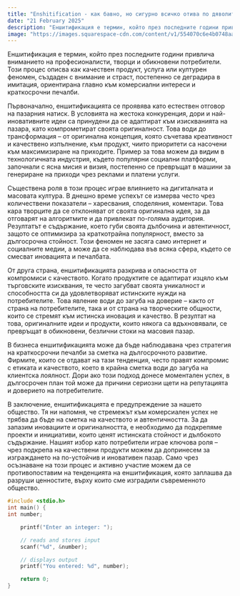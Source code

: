 ```yaml
---
title: "Enshitification - как бавно, но сигурно всичко отива по дяволите"
date: "21 February 2025"
description: "Еншитификация е термин, който през последните години привлича вниманието на професионалисти, творци и обикновени потребители. Този процес описва как качествен продукт, услуга или културен феномен, създаден с внимание и страст, постепенно се деградира в имитация, ориентирана главно към комерсиални интереси и краткосрочни печалби. Първоначално, еншитификацията се проявява като естествен отговор на пазарния натиск. В условията на жестока конкуренция, дори и най-иновативните идеи са принудени да се адаптират към изискванията на пазара, като компрометират своята оригиналност. Това води до трансформация – от оригинална концепция, която съчетава креативност и качествено изпълнение, към продукт, чиито приоритети са насочени към максимизиране на приходите. Пример за това можем да видим в технологичната индустрия, където популярни социални платформи, започнали с ясна мисия и визия, постепенно се превръщат в машини за генериране на приходи чрез реклами и платени услуги."
image: "https://images.squarespace-cdn.com/content/v1/554070c6e4b0748aa30c4031/1683105466410-6BC9B4Q7YCTVR7N1J79R/african-elephant-common-zebras-nature-wildlife-photography-james-warwick-bw.jpg"
---
```


Еншитификация е термин, който през последните години привлича вниманието на професионалисти, творци и обикновени потребители. Този процес описва как качествен продукт, услуга или културен феномен, създаден с внимание и страст, постепенно се деградира в имитация, ориентирана главно към комерсиални интереси и краткосрочни печалби.

Първоначално, еншитификацията се проявява като естествен отговор на пазарния натиск. В условията на жестока конкуренция, дори и най-иновативните идеи са принудени да се адаптират към изискванията на пазара, като компрометират своята оригиналност. Това води до трансформация – от оригинална концепция, която съчетава креативност и качествено изпълнение, към продукт, чиито приоритети са насочени към максимизиране на приходите. Пример за това можем да видим в технологичната индустрия, където популярни социални платформи, започнали с ясна мисия и визия, постепенно се превръщат в машини за генериране на приходи чрез реклами и платени услуги.

Съществена роля в този процес играе влиянието на дигиталната и масовата култура. В днешно време успехът се измерва често чрез количествени показатели – харесвания, споделяния, коментари. Това кара творците да се отклоняват от своята оригинална идея, за да отговарят на алгоритмите и да привлекат по-голяма аудитория. Резултатът е съдържание, което губи своята дълбочина и автентичност, защото се оптимизира за краткотрайна популярност, вместо за дългосрочна стойност. Този феномен не засяга само интернет и социалните медии, а може да се наблюдава във всяка сфера, където се смесват иновацията и печалбата.

От друга страна, еншитификацията разкрива и опасността от компромиси с качеството. Когато продуктите се адаптират изцяло към търговските изисквания, те често загубват своята уникалност и способността си да удовлетворяват истинските нужди на потребителите. Това явление води до загуба на доверие – както от страна на потребителите, така и от страна на творческите общности, които се стремят към истинска иновация и качество. В резултат на това, оригиналните идеи и продукти, които някога са вдъхновявали, се превръщат в обикновени, безлични стоки на масовия пазар.

В бизнеса еншитификацията може да бъде наблюдавана чрез стратегия на краткосрочни печалби за сметка на дългосрочното развитие. Фирмите, които се отдават на тази тенденция, често правят компромис с етиката и качеството, което в крайна сметка води до загуба на клиентска лоялност. Дори ако този подход донесе моментален успех, в дългосрочен план той може да причини сериозни щети на репутацията и доверието на потребителите.

В заключение, еншитификацията е предупреждение за нашето общество. Тя ни напомня, че стремежът към комерсиален успех не трябва да бъде на сметка на качеството и автентичността. За да запазим иновациите и оригиналността, е необходимо да подкрепяме проекти и инициативи, които ценят истинската стойност и дълбокото съдържание. Нашият избор като потребители играе ключова роля – чрез подкрепа на качествени продукти можем да допринесем за изграждането на по-устойчив и иновативен пазар. Само чрез осъзнаване на този процес и активно участие можем да се противопоставим на тенденцията на еншитификация, която заплашва да разруши ценностите, върху които сме изградили съвременното общество.

```c
#include <stdio.h>
int main() {
int number;

    printf("Enter an integer: ");

    // reads and stores input
    scanf("%d", &number);

    // displays output
    printf("You entered: %d", number);

    return 0;
}
```
